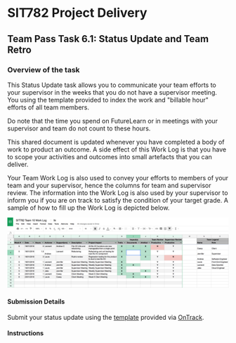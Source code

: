 <div id="banner"></div>

# SIT782 Project Delivery
## Team Pass Task 6.1: Status Update and Team Retro

### Overview of the task
This Status Update task allows you to communicate your team efforts to your supervisor in the weeks that you do not have a supervisor meeting. You using the template provided to index the work and "billable hour" efforts of all team members.

Do note that the time you spend on FutureLearn or in meetings with your supervisor and team do not count to these hours.

This shared document is updated whenever you have completed a body of work to product an outcome. A side effect of this Work Log is that you have to scope your activities and outcomes into small artefacts that you can deliver.

Your Team Work Log is also used to convey your efforts to members of your team and your supervisor, hence the columns for team and supervisor review. The information into the Work Log is also used by your supervisor to inform you if you are on track to satisfy the condition of your target grade. A sample of how to fill up the Work Log is depicted below.

![Sample Team Work Log](images/worklog.png)

#### Submission Details
Submit your status update using the [template](https://deakin365.sharepoint.com/:f:/s/SIT782-Project-Delivery/Er_q6e6Iw0pIokUor-k26lQBcAkdM-BWb6PdWwlOxWLxbQ?e=NmuOYy) provided via [OnTrack](https://ontrack.deakin.edu.au).

#### Instructions
